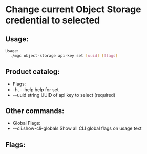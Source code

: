 # Change current Object Storage credential to selected

## Usage:
```bash
Usage:
  ./mgc object-storage api-key set [uuid] [flags]
```

## Product catalog:
- Flags:
- -h, --help          help for set
- --uuid string   UUID of api key to select (required)

## Other commands:
- Global Flags:
- --cli.show-cli-globals   Show all CLI global flags on usage text

## Flags:
```bash

```


